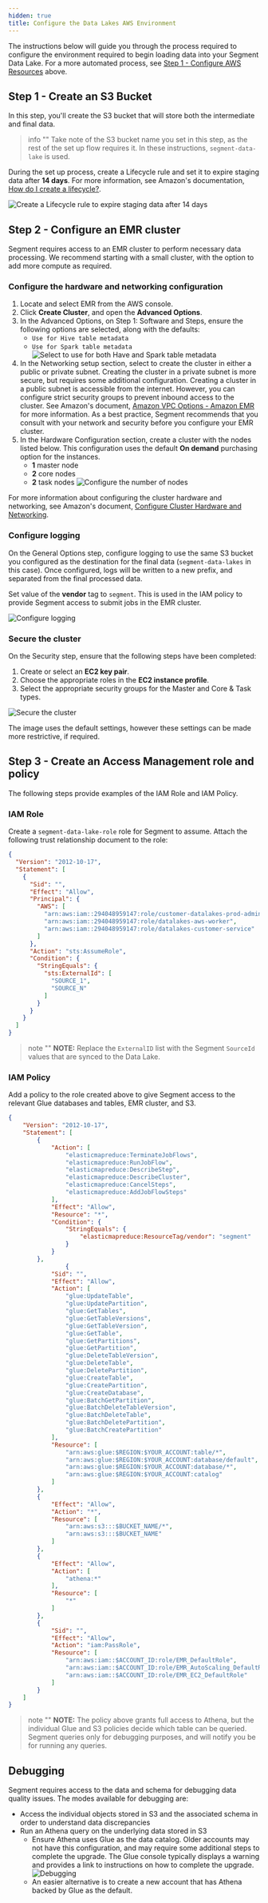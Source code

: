 ```yaml
---
hidden: true
title: Configure the Data Lakes AWS Environment
---
```


The instructions below will guide you through the process required to configure the environment required to begin loading data into your Segment Data Lake. For a more automated process, see [Step 1 - Configure AWS Resources](#step-1---configure-aws-resources) above.


## Step 1 - Create an S3 Bucket

In this step, you'll create the S3 bucket that will store both the intermediate and final data.

> info ""
> Take note of the S3 bucket name you set in this step, as the rest of the set up flow requires it. In these instructions, `segment-data-lake` is used.

During the set up process, create a Lifecycle rule and set it to expire staging data after **14 days**. For more information, see Amazon's documentation, [How do I create a lifecycle?](https://docs.aws.amazon.com/AmazonS3/latest/user-guide/create-lifecycle.html).

![Create a Lifecycle rule to expire staging data after 14 days](images/01_14-day-lifecycle.png)

## Step 2 - Configure an EMR cluster

Segment requires access to an EMR cluster to perform necessary data processing. We recommend starting with a small cluster, with the option to add more compute as required.

### Configure the hardware and networking configuration

1. Locate and select EMR from the AWS console.
2. Click **Create Cluster**, and open the **Advanced Options**.
3. In the Advanced Options, on Step 1: Software and Steps, ensure the following options are selected, along with the defaults:
   - `Use for Hive table metadata`
   - `Use for Spark table metadata` ![Select to use for both Have and Spark table metadata](images/02_hive-spark-table.png)
4. In the Networking setup section, select to create the cluster in either a public or private subnet. Creating the cluster in a private subnet is more secure, but requires some additional configuration. Creating a cluster in a public subnet is accessible from the internet. However, you can configure strict security groups to prevent inbound access to the cluster. See Amazon's document, [Amazon VPC Options - Amazon EMR](https://docs.aws.amazon.com/emr/latest/ManagementGuide/emr-clusters-in-a-vpc.html) for more information. As a best practice, Segment recommends that you consult with your network and security before you configure your EMR cluster.
5. In the Hardware Configuration section, create a cluster with the nodes listed below. This configuration uses the default **On demand** purchasing option for the instances.
   - **1** master node
   - **2** core nodes
   - **2** task nodes ![Configure the number of nodes](images/03_hardware-node-instances.png)

For more information about configuring the cluster hardware and networking, see Amazon's document, [Configure Cluster Hardware and Networking](https://docs.aws.amazon.com/emr/latest/ManagementGuide/emr-plan-instances.html).


### Configure logging

On the General Options step, configure logging to use the same S3 bucket you configured as the destination for the final data (`segment-data-lakes` in this case). Once configured, logs will be written to a new prefix, and separated from the final processed data.

Set value of the **vendor** tag to `segment`. This is used in the IAM policy to provide Segment access to submit jobs in the EMR cluster.


![Configure logging](images/05_logging.png)

### Secure the cluster

On the Security step, ensure that the following steps have been completed:
1. Create or select an **EC2 key pair**.
2. Choose the appropriate roles in the **EC2 instance profile**.
3. Select the appropriate security groups for the Master and Core & Task types.

![Secure the cluster](images/06_secure-cluster.png)

The image uses the default settings, however these settings can be made more restrictive, if required.


## Step 3 - Create an Access Management role and policy

The following steps provide examples of the IAM Role and IAM Policy.

### IAM Role

Create a `segment-data-lake-role` role for Segment to assume. Attach the following trust relationship document to the role:

```json
{
  "Version": "2012-10-17",
  "Statement": [
    {
      "Sid": "",
      "Effect": "Allow",
      "Principal": {
        "AWS": [
          "arn:aws:iam::294048959147:role/customer-datalakes-prod-admin",
          "arn:aws:iam::294048959147:role/datalakes-aws-worker",
          "arn:aws:iam::294048959147:role/datalakes-customer-service"
        ]
      },
      "Action": "sts:AssumeRole",
      "Condition": {
        "StringEquals": {
          "sts:ExternalId": [
            "SOURCE_1",
            "SOURCE_N"
          ]
        }
      }
    }
  ]
}
```

> note ""
> **NOTE:** Replace the `ExternalID` list with the Segment `SourceId` values that are synced to the Data Lake.

### IAM Policy

Add a policy to the role created above to give Segment access to the relevant Glue databases and tables, EMR cluster, and S3.

```json
{
    "Version": "2012-10-17",
    "Statement": [
        {
            "Action": [
                "elasticmapreduce:TerminateJobFlows",
                "elasticmapreduce:RunJobFlow",
                "elasticmapreduce:DescribeStep",
                "elasticmapreduce:DescribeCluster",
                "elasticmapreduce:CancelSteps",
                "elasticmapreduce:AddJobFlowSteps"
            ],
            "Effect": "Allow",
            "Resource": "*",
            "Condition": {
                "StringEquals": {
                    "elasticmapreduce:ResourceTag/vendor": "segment"
                }
            }
        },
                {
            "Sid": "",
            "Effect": "Allow",
            "Action": [
                "glue:UpdateTable",
                "glue:UpdatePartition",
                "glue:GetTables",
                "glue:GetTableVersions",
                "glue:GetTableVersion",
                "glue:GetTable",
                "glue:GetPartitions",
                "glue:GetPartition",
                "glue:DeleteTableVersion",
                "glue:DeleteTable",
                "glue:DeletePartition",
                "glue:CreateTable",
                "glue:CreatePartition",
                "glue:CreateDatabase",
                "glue:BatchGetPartition",
                "glue:BatchDeleteTableVersion",
                "glue:BatchDeleteTable",
                "glue:BatchDeletePartition",
                "glue:BatchCreatePartition"
            ],
            "Resource": [
                "arn:aws:glue:$REGION:$YOUR_ACCOUNT:table/*",
                "arn:aws:glue:$REGION:$YOUR_ACCOUNT:database/default",
                "arn:aws:glue:$REGION:$YOUR_ACCOUNT:database/*",
                "arn:aws:glue:$REGION:$YOUR_ACCOUNT:catalog"
            ]
        },
        {
            "Effect": "Allow",
            "Action": "*",
            "Resource": [
                "arn:aws:s3:::$BUCKET_NAME/*",
                "arn:aws:s3:::$BUCKET_NAME"
            ]
        },
        {
            "Effect": "Allow",
            "Action": [
                "athena:*"
            ],
            "Resource": [
                "*"
            ]
        },
        {
            "Sid": "",
            "Effect": "Allow",
            "Action": "iam:PassRole",
            "Resource": [
                "arn:aws:iam::$ACCOUNT_ID:role/EMR_DefaultRole",
                "arn:aws:iam::$ACCOUNT_ID:role/EMR_AutoScaling_DefaultRole",
                "arn:aws:iam::$ACCOUNT_ID:role/EMR_EC2_DefaultRole"
            ]
        }
    ]
}
```

> note ""
> **NOTE:** The policy above grants full access to Athena, but the individual Glue and S3 policies decide which table can be queried. Segment queries only for debugging purposes, and will notify you be for running any queries.

## Debugging

Segment requires access to the data and schema for debugging data quality issues. The modes available for debugging are:
- Access the individual objects stored in S3 and the associated schema in order to understand data discrepancies
- Run an Athena query on the underlying data stored in S3
  - Ensure Athena uses Glue as the data catalog. Older accounts may not have this configuration, and may require some additional steps to complete the upgrade. The Glue console typically displays a warning and provides a link to instructions on how to complete the upgrade.
![Debugging](images/dl_setup_glueerror.png)
  - An easier alternative is to create a new account that has Athena backed by Glue as the default.
